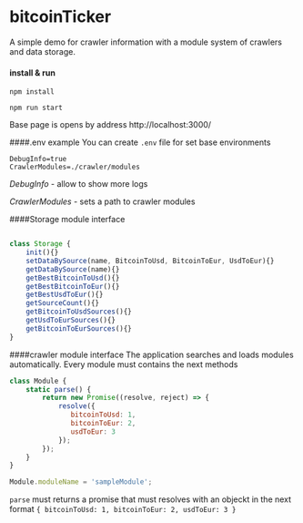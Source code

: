 # bitcoinTicker

A simple demo for crawler information with a module system of crawlers and data storage.   

#### install & run
`npm install`

`npm run start`

Base page is opens by address http://localhost:3000/


####.env example
You can create `.env` file for set base environments 
```
DebugInfo=true
CrawlerModules=./crawler/modules
```
_DebugInfo_ - allow to show more logs

_CrawlerModules_ - sets a path to crawler modules


####Storage module interface
```javascript

class Storage {
    init(){}
    setDataBySource(name, BitcoinToUsd, BitcoinToEur, UsdToEur){}
    getDataBySource(name){}
    getBestBitcoinToUsd(){}
    getBestBitcoinToEur(){}
    getBestUsdToEur(){}
    getSourceCount(){}
    getBitcoinToUsdSources(){}
    getUsdToEurSources(){}
    getBitcoinToEurSources(){}
}
```

####crawler module interface
The application searches and loads modules automatically. Every module must contains the next methods

```javascript
class Module {
    static parse() {
        return new Promise((resolve, reject) => {
            resolve({
               bitcoinToUsd: 1,
               bitcoinToEur: 2,
               usdToEur: 3
            });
        });
    }
}

Module.moduleName = 'sampleModule';
```
`parse` must returns a promise that must resolves with an objeckt in the next format
`{ bitcoinToUsd: 1, bitcoinToEur: 2, usdToEur: 3 }`